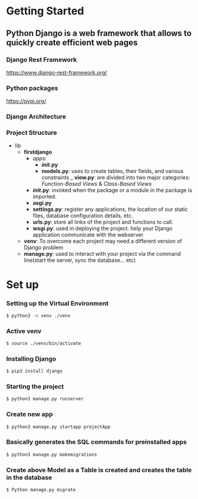 # Getting Started

## Python Django is a web framework that allows to quickly create efficient web pages

### Django Rest Framework
https://www.django-rest-framework.org/

### Python packages
https://pypi.org/

### Django Architecture

### Project Structure
- lib
    - __firstdjango__
        - _apps_: 
            - ___init_.py__
            - __models.py__: uses to create tables, their fields, and various constraints
            _ __view.py__: are divided into two major categories: *Function-Based Views* & *Class-Based Views*
        - ___init_.py__: invoked when the package or a module in the package is imported.
        - __asgi.py__
        - __settings.py__: register any applications, the location of our static files, database configuration details, etc.
        - __urls.py__: store all links of the project and functions to call. 
        - __wsgi.py__: used in deploying the project. help your Django application communicate with the webserver
    - __venv__: To overcome each project may need a different version of Django problem
    - __manage.py__: used to interact with your project via the command line(start the server, sync the database… etc)

# Set up

### Setting up the Virtual Environment
```sh
$ python3 -m venv ./venv
```
### Active venv
```sh
$ source ./venv/bin/activate
```
### Installing Django
```sh
$ pip3 install django
```
### Starting the project
```sh
$ python3 manage.py runserver
```
### Create new app
```sh
$ python3 manage.py startapp projectApp
```
### Basically generates the SQL commands for preinstalled apps
```sh
$ python3 manage.py makemigrations
```
### Create above Model as a Table is created and creates the table in the database
```sh
$ Python manage.py migrate
```
